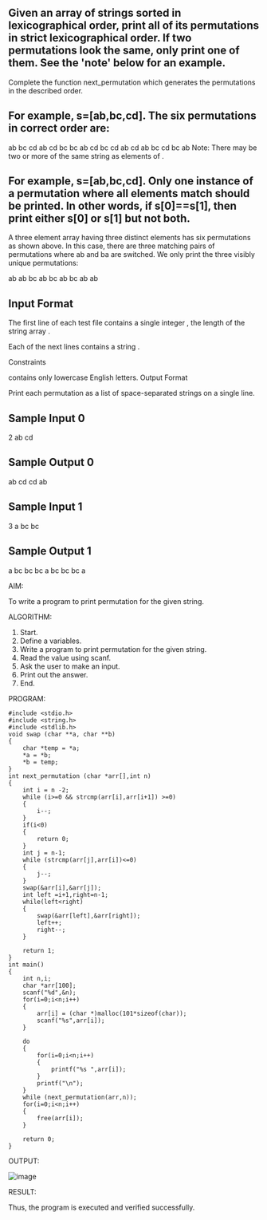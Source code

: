 ## Given an array of strings sorted in lexicographical order, print all of its permutations in strict lexicographical order. If two permutations look the same, only print one of them. See the 'note' below for an example.

Complete the function next_permutation which generates the permutations in the described order.

## For example, s=[ab,bc,cd]. The six permutations in correct order are:

ab bc cd
ab cd bc
bc ab cd
bc cd ab
cd ab bc
cd bc ab
Note: There may be two or more of the same string as elements of .
## For example, s=[ab,bc,cd]. Only one instance of a permutation where all elements match should be printed. In other words, if s[0]==s[1], then print either s[0]  or s[1] but not both.

A three element array having three distinct elements has six permutations as shown above. In this case, there are three matching pairs of permutations where ab and ba are switched. We only print the three visibly unique permutations:

ab ab bc
ab bc ab
bc ab ab
## Input Format

The first line of each test file contains a single integer , the length of the string array .

Each of the next  lines contains a string .

Constraints

 contains only lowercase English letters.
Output Format

Print each permutation as a list of space-separated strings on a single line.

## Sample Input 0

2
ab
cd
## Sample Output 0

ab cd
cd ab
## Sample Input 1

3
a
bc
bc
## Sample Output 1

a bc bc
bc a bc
bc bc a

AIM:

To write a program to print permutation for the given string.

ALGORITHM:
1. Start.
2. Define a variables.
3. Write a program to print permutation for the given string.
4. Read the value using scanf.
5. Ask the user to make an input.
6. Print out the answer.
7. End.

PROGRAM:

```
#include <stdio.h>
#include <string.h>
#include <stdlib.h>
void swap (char **a, char **b)
{
    char *temp = *a;
    *a = *b;
    *b = temp;
}
int next_permutation (char *arr[],int n)
{
    int i = n -2;
    while (i>=0 && strcmp(arr[i],arr[i+1]) >=0)
    {
        i--;
    }
    if(i<0)
    {
        return 0;
    }
    int j = n-1;
    while (strcmp(arr[j],arr[i])<=0)
    {
        j--;
    }
    swap(&arr[i],&arr[j]);
    int left =i+1,right=n-1;
    while(left<right)
    {
        swap(&arr[left],&arr[right]);
        left++;
        right--;
    }
    
    return 1;
}
int main()
{
    int n,i;
    char *arr[100];
    scanf("%d",&n);
    for(i=0;i<n;i++)
    {
        arr[i] = (char *)malloc(101*sizeof(char));
        scanf("%s",arr[i]);
    }
    
    do
    {
        for(i=0;i<n;i++)
        {
            printf("%s ",arr[i]);
        }
        printf("\n");
    }
    while (next_permutation(arr,n));
    for(i=0;i<n;i++)
    {
        free(arr[i]);
    }
    
    return 0;
}

```

OUTPUT:

![image](https://github.com/user-attachments/assets/994d292a-d52d-4cf2-a762-e6d2d3ce9351)

RESULT:

Thus, the program is executed and verified successfully.

